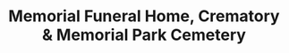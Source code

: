---
title: "Memorial Funeral Home, Crematory & Memorial Park Cemetery"
url: /columbia/memorial-funeral-home-crematory-und-memorial-park-cemetery/
shop: Bestattungen
---
